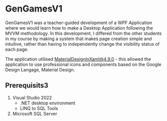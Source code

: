 # GenGamesV1

GenGamesV1 was a teacher-guided development of a WPF Application where we would learn how to make a Desktop Application following the MVVM methodology. In this development, I differed from the other students in my course by making a system that makes page creation simple and intuitive, rather than having to independently change the visibility status of each page.

The application utilised [MaterialDesignInXaml@4.9.0](https://github.com/MaterialDesignInXAML/MaterialDesignInXamlToolkit/releases/tag/v4.9.0) - this allowed the application to use professional icons and components based on the Google Design Langage, Material Design.

## Prerequisits3

1. Visual Studio 2022
   - .NET desktop environment
   - LINQ to SQL Tools
3. Microsoft SQL Server
